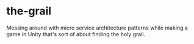 # the-grail
Messing around with micro service architecture patterns while making a game in Unity that's sort of about finding the holy grail.
